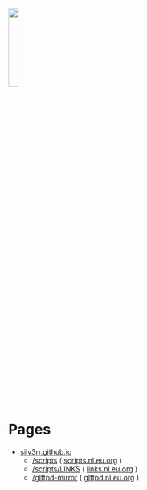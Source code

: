 <img src="https://avatars.githubusercontent.com/u/20193226?v=4" height="20%" width="20%" >

# Pages

- [silv3rr.github.io](https://silv3rr.github.io)
  - [/scripts](https://silv3rr.github.io/scripts) ( [scripts.nl.eu.org](https://scripts.nl.eu.org) )
  - [/scripts/LINKS](https://silv3rr.github.io/scripts/LINKS/) ( [links.nl.eu.org](https://links.nl.eu.org) )
  - [/glftpd-mirror](https://silv3rr.github.io/glftpd-mirror) ( [glftpd.nl.eu.org](https://glftpd.nl.eu.org) )
